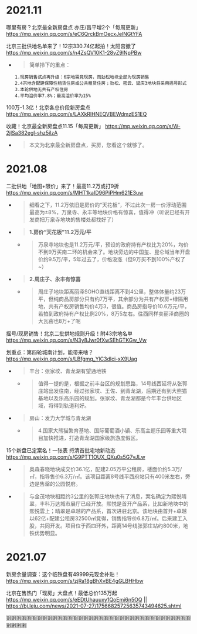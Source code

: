 
# 2021.11

哪里有房？北京最全新房盘点 亦庄/昌平增2个「每周更新」 https://mp.weixin.qq.com/s/eC6QrckBmOecxJelNGtYFA

北京三批供地名单来了！12宗330.74亿起拍！太阳宫撤了 https://mp.weixin.qq.com/s/n4ZsQV10K1-28vZ9lNpPBw
- > 简单拎下的重点：
  ```console
  1.现房销售试点再升级：6宗地需竞现房，而劲松地块全部为现房销售
  2.4宗地含配建保障性租赁住房或公共租赁住房；劲松、密云、延庆3地块将采用摇号形式
  3.本轮供地无共有产权住房
  4.平均溢价率7.8%；最高溢价率为15%
  ```

100万-1.3亿！北京各总价段新房盘点 https://mp.weixin.qq.com/s/LAXkRlHNEQVBEWdmzES1EQ

收藏！北京最全新房盘点11.15「每周更新」 https://mp.weixin.qq.com/s/W-2jlSa382egl-shz5ilzA
- > 本文为北京最全新房盘点，买房，您看这个就够了。

# 2021.08

二批供地「地图+限价」来了！最高11.2万或打9折 https://mp.weixin.qq.com/s/MHT1kaID96PiPHm621E3uw
- > 细看之下，11.2万依旧是房价的“天花板”，不过此次一房一价浮动范围最高为±8%，万泉寺、永丰等地块价格有惊喜，值得冲（听说已经有开发商把万泉寺地块的售楼处都找好了）
- > **1.房价“天花板”11.2万元/平**
  * > 万泉寺地块也是11.2万元/平，预设的政府持有产权比为20%，均价不到9万买南二环的机会来了。地块旁边的中国玺、昆仑域当年开盘价约9.5万/平，5年过去了，价格没涨（但9万买不到100%产权了~）
- > **2.周庄子、永丰有惊喜**
  * > 周庄子地块距离丽泽SOHO直线距离不到4公里，整体体量约23万平，但纯商品房部分只有约7万平，其余部分为共有产权房+绿隔用地，共有产权房销售均价4万3，很值。商品房指导价10.6万元/平，若拍到政府持有产权比例20%，8万5左右。往西同样卖丽泽商圈的大瓦窑也8万+了呢

摇号/现房销售！北京二批供地规则升级！附43宗地名单 https://mp.weixin.qq.com/s/N3y8Jwr0fXwSEhGTKGw_Vw

划重点：第四轮城南计划，能带来啥？ https://mp.weixin.qq.com/s/LBfgmq_YlC3dlci-xX9Uag
- > 丰台：张家坟、青龙湖有望通地铁
  * > 值得一提的是，根据之前丰台区的规划思路，14号线西延将从张郭庄站出发往南，经过张家坟、王佐、到青龙湖，后期还有到大熊猫基地以及乐高乐园的规划。张家坟、青龙湖都是今年丰台供地区域，将得到轨道利好。
- > 房山：发力大学城与青龙湖
  * > 4.国家大熊猫繁育基地、国际葡萄酒小镇、乐高主题乐园等重大项目加快推进，打造青龙湖国家级旅游度假区。

15个新盘已定案名！一张表 捋清首批宅地新动态 https://mp.weixin.qq.com/s/G9PTT1OUX_QXu0s5G7vJLw
- > 奥森春晓地块成交价36.1亿，配建2.05万平公租房，楼面价约5.3万/㎡，指导售价6.3万/㎡。该项目距离8号线平西府站只有400米左右，旁边是售罄的公园悦府。
- > 与金茂地块相距约3公里的张郭庄地块也有了消息，案名确定为熙悦晴翠，丰科万达城市展厅已经开放。熙悦是首开产品系，比如新地块中的熙悦雲上；晴翠是卓越的产品系，首次进驻北京。该地块由首开+卓越以62亿+配建公租房32500㎡竞得，销售指导价6.8万/㎡。后来建工入股，共同开发。项目位于西四环外，距离14号线张郭庄站约800米，地铁优势明显。

# 2021.07

新房余量调查：这个临铁盘有49999元现金补贴！ https://mp.weixin.qq.com/s/zjRa18gBhXvBE4gGLBHHbw

北京在售热门「现房」大盘点！最低总价135万起 https://mp.weixin.qq.com/s/eEDtUhauuxy1QoEmi6n5OQ || https://bj.leju.com/news/2021-07-27/17566825725635743494625.shtml

:u5272::u5272::u5272::u5272::u5272::u5272::u5272::u5272::u5272::u5272::u5272::u5272::u5272::u5272::u5272::u5272::u5272::u5272::u5272::u5272::u5272::u5272::u5272::u5272::u5272::u5272::u5272::u5272::u5272::u5272::u5272::u5272::u5272::u5272::u5272::u5272::u5272::u5272::u5272::u5272:

